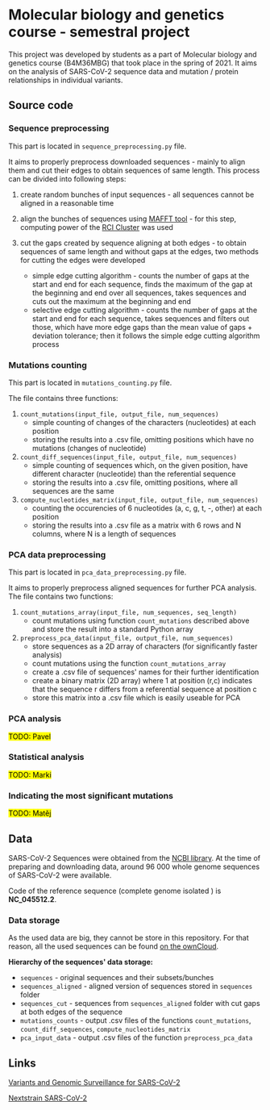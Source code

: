 # Molecular biology and genetics course - semestral project

This project was developed by students as a part of Molecular biology and genetics course (B4M36MBG) that took place in 
the spring of 2021. It aims on the analysis of SARS-CoV-2 sequence data and mutation / protein relationships in 
individual variants.

## Source code

### Sequence preprocessing
This part is located in `sequence_preprocessing.py` file.

It aims to properly preprocess downloaded sequences - mainly
to align them and cut their edges to obtain sequences of same length. This process can be divided into following steps:
1. create random bunches of input sequences - all sequences cannot be aligned in a reasonable time
2. align the bunches of sequences using [MAFFT tool](https://mafft.cbrc.jp/alignment/software/) - for this step, 
computing power of the [RCI Cluster](https://login.rci.cvut.cz/wiki/start) was used
3. cut the gaps created by sequence aligning at both edges - to obtain sequences of same length and without gaps at
the edges, two methods for cutting the edges were developed

    - simple edge cutting algorithm - counts the number of gaps at the start and end for each sequence, finds the
     maximum of the gap at the beginning and end over all sequences, takes sequences and cuts out the maximum at the beginning
    and end
    - selective edge cutting algorithm - counts the number of gaps at the start and end for each sequence, takes 
    sequences and filters out those, which have more edge gaps than the mean value of gaps + deviation tolerance; then
    it follows the simple edge cutting algorithm process

### Mutations counting
This part is located in `mutations_counting.py` file.

The file contains three functions:
1. `count_mutations(input_file, output_file, num_sequences)`
    - simple counting of changes of the characters (nucleotides) at each position
    - storing the results into a .csv file, omitting positions which have no mutations (changes of nucleotide)
2. `count_diff_sequences(input_file, output_file, num_sequences)`
    - simple counting of sequences which, on the given position, have different character (nucleotide) than the referential sequence
    - storing the results into a .csv file, omitting positions, where all sequences are the same
3. `compute_nucleotides_matrix(input_file, output_file, num_sequences)`
    - counting the occurencies of 6 nucleotides (a, c, g, t, -, other) at each position
    - storing the results into a .csv file as a matrix with 6 rows and N columns, where N is a length of sequences

### PCA data preprocessing
This part is located in `pca_data_preprocessing.py` file.

It aims to properly preprocess aligned sequences for further PCA analysis. The file contains two functions:
1. `count_mutations_array(input_file, num_sequences, seq_length)`
    - count mutations using function `count_mutations` described above and store the result into a standard Python array
2. `preprocess_pca_data(input_file, output_file, num_sequences)`
    - store sequences as a 2D array of characters (for significantly faster analysis)
    - count mutations using the function `count_mutations_array`
    - create a .csv file of sequences' names for their further identification
    - create a binary matrix (2D array) where 1 at position (r,c) indicates that the sequence r differs from a referential sequence at position c
    - store this matrix into a .csv file which is easily useable for PCA

### PCA analysis
<mark> TODO: Pavel </mark>

### Statistical analysis
<mark> TODO: Marki </mark>

### Indicating the most significant mutations
<mark> TODO: Matěj </mark>

## Data
SARS-CoV-2 Sequences were obtained from the [NCBI library](https://www.ncbi.nlm.nih.gov/sars-cov-2/). At the time of
preparing and downloading data, around 96 000 whole genome sequences of SARS-CoV-2 were available.

Code of the reference sequence (complete genome isolated ) is **NC_045512.2**.


### Data storage
As the used data are big, they cannot be store in this repository. For that reason, all the used sequences can be
found [on the ownCloud](https://owncloud.cesnet.cz/index.php/s/jXG08slIJbDptIo).

**Hierarchy of the sequences' data storage:**
- `sequences` - original sequences and their subsets/bunches
- `sequences_aligned` - aligned version of sequences stored in `sequences` folder
- `sequences_cut` - sequences from `sequences_aligned` folder with cut gaps at both edges of the sequence
- `mutations_counts` - output .csv files of the functions `count_mutations`, `count_diff_sequences`, `compute_nucleotides_matrix`
- `pca_input_data` - output .csv files of the function `preprocess_pca_data`


## Links
[Variants and Genomic Surveillance for SARS-CoV-2](https://www.cdc.gov/coronavirus/2019-ncov/variants/index.html)

[Nextstrain SARS-CoV-2](https://nextstrain.org/sars-cov-2)
